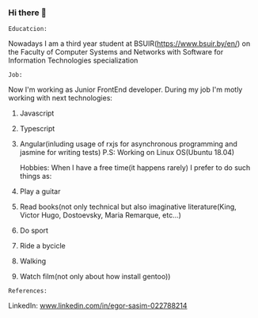 ### Hi there 👋

    Educatcion:
Nowadays I am a third year student at BSUIR(https://www.bsuir.by/en/)
on the Faculty of Computer Systems and Networks with Software for Information Technologies specialization

    Job:
Now I'm working as Junior FrontEnd developer.
During my job I'm motly working with next technologies:
1. Javascript
2. Typescript
3. Angular(inluding usage of rxjs for asynchronous programming and jasmine for writing tests)
P.S: Working on Linux OS(Ubuntu 18.04)

    Hobbies:
When I have a free time(it happens rarely) I prefer to do such things as: 
  1. Play a guitar
  2. Read books(not only technical but also imaginative literature(King, Victor Hugo, Dostoevsky, Maria Remarque, etc...)
  3. Do sport
  4. Ride a bycicle
  5. Walking
  6. Watch film(not only about how install gentoo))

    References:
  LinkedIn: www.linkedin.com/in/egor-sasim-022788214


<!--
**EgorSasim/EgorSasim** is a ✨ _special_ ✨ repository because its `README.md` (this file) appears on your GitHub profile.

Here are some ideas to get you started:

- 🔭 I’m currently working on ...
- 🌱 I’m currently learning ...
- 👯 I’m looking to collaborate on ...
- 🤔 I’m looking for help with ...
- 💬 Ask me about ...
- 📫 How to reach me: ...
- 😄 Pronouns: ...
- ⚡ Fun fact: ...
-->
